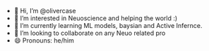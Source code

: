 - 👋 Hi, I’m @olivercase
- 👀 I’m interested in Neuoscience and helping the world :) 
- 🌱 I’m currently learning ML models, baysian and Active Infernce. 
- 💞️ I’m looking to collaborate on any Neuo related pro
- 😄 Pronouns: he/him


<!---
olivercase/olivercase is a ✨ special ✨ repository because its `README.md` (this file) appears on your GitHub profile.
You can click the Preview link to take a look at your changes.
--->
